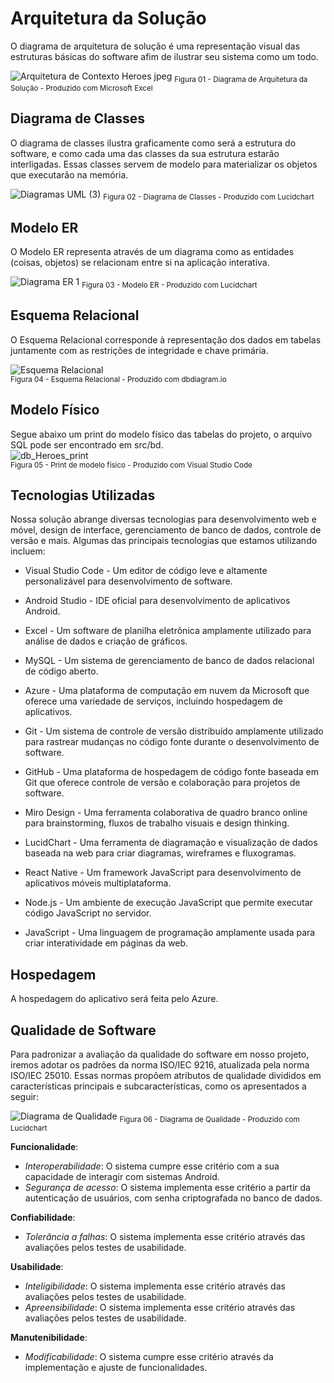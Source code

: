 # Arquitetura da Solução

O diagrama de arquitetura de solução é uma representação visual das estruturas básicas do software afim de ilustrar seu sistema como um todo.

![Arquitetura de Contexto Heroes jpeg](https://github.com/ICEI-PUC-Minas-PMV-ADS/pmv-ads-2024-1-e3-proj-mov-t6-pmv-ads-2024-1-e3-proj-heroes-t6/assets/131215140/76eebd66-f008-49a2-8ec8-b319d559af6d) <sub> Figura 01 - Diagrama de Arquitetura da Solução - Produzido com Microsoft Excel <sub>


## Diagrama de Classes

O diagrama de classes ilustra graficamente como será a estrutura do software, e como cada uma das classes da sua estrutura estarão interligadas. Essas classes servem de modelo para materializar os objetos que executarão na memória.

![Diagramas UML (3)](https://github.com/ICEI-PUC-Minas-PMV-ADS/pmv-ads-2024-1-e3-proj-mov-t6-pmv-ads-2024-1-e3-proj-heroes-t6/assets/131215140/5fc26a8a-74dd-40f6-8647-69218e793f16) <sub> Figura 02 - Diagrama de Classes - Produzido com Lucidchart <sub>


## Modelo ER

O Modelo ER representa através de um diagrama como as entidades (coisas, objetos) se relacionam entre si na aplicação interativa.

![Diagrama ER 1](https://github.com/ICEI-PUC-Minas-PMV-ADS/pmv-ads-2024-1-e3-proj-mov-t6-pmv-ads-2024-1-e3-proj-heroes-t6/assets/131215140/758e34ae-2d83-49d2-a1f9-b61d514601be) <sub> Figura 03 - Modelo ER - Produzido com Lucidchart <sub>


## Esquema Relacional

O Esquema Relacional corresponde à representação dos dados em tabelas juntamente com as restrições de integridade e chave primária.

![Esquema Relacional](https://github.com/ICEI-PUC-Minas-PMV-ADS/pmv-ads-2024-1-e3-proj-mov-t6-pmv-ads-2024-1-e3-proj-heroes-t6/assets/131215140/95a9df99-13fe-4ef2-ab56-e7f742f20210)       
<sub> Figura 04 - Esquema Relacional - Produzido com dbdiagram.io <sub>


## Modelo Físico

Segue abaixo um print do modelo físico das tabelas do projeto, o arquivo SQL pode ser encontrado em src/bd. <br>
![db_Heroes_print](https://github.com/ICEI-PUC-Minas-PMV-ADS/pmv-ads-2024-1-e3-proj-mov-t6-pmv-ads-2024-1-e3-proj-heroes-t6/assets/131215140/efe5160c-7e35-4368-aff0-1301c32ee354) <br>
<sub> Figura 05 - Print de modelo físico - Produzido com Visual Studio Code <sub>

## Tecnologias Utilizadas

Nossa solução abrange diversas tecnologias para desenvolvimento web e móvel, design de interface, gerenciamento de banco de dados, controle de versão e mais. Algumas das principais tecnologias que estamos utilizando incluem:

- Visual Studio Code - Um editor de código leve e altamente personalizável para desenvolvimento de software.

- Android Studio - IDE oficial para desenvolvimento de aplicativos Android.

- Excel - Um software de planilha eletrônica amplamente utilizado para análise de dados e criação de gráficos.

- MySQL - Um sistema de gerenciamento de banco de dados relacional de código aberto.

- Azure - Uma plataforma de computação em nuvem da Microsoft que oferece uma variedade de serviços, incluindo hospedagem de aplicativos.

- Git - Um sistema de controle de versão distribuído amplamente utilizado para rastrear mudanças no código fonte durante o desenvolvimento de software.

- GitHub - Uma plataforma de hospedagem de código fonte baseada em Git que oferece controle de versão e colaboração para projetos de software.

- Miro Design - Uma ferramenta colaborativa de quadro branco online para brainstorming, fluxos de trabalho visuais e design thinking.

- LucidChart - Uma ferramenta de diagramação e visualização de dados baseada na web para criar diagramas, wireframes e fluxogramas.

- React Native - Um framework JavaScript para desenvolvimento de aplicativos móveis multiplataforma.

- Node.js - Um ambiente de execução JavaScript que permite executar código JavaScript no servidor.

- JavaScript - Uma linguagem de programação amplamente usada para criar interatividade em páginas da web.


## Hospedagem

A hospedagem do aplicativo será feita pelo Azure.


## Qualidade de Software

Para padronizar a avaliação da qualidade do software em nosso projeto, iremos adotar os padrões da norma ISO/IEC 9216, atualizada pela norma ISO/IEC 25010. Essas normas propõem atributos de qualidade divididos em características principais e subcaracterísticas, como os apresentados a seguir:

![Diagrama de Qualidade](https://github.com/ICEI-PUC-Minas-PMV-ADS/pmv-ads-2024-1-e3-proj-mov-t6-pmv-ads-2024-1-e3-proj-heroes-t6/assets/131215140/5f8a4786-4a13-4898-9d48-04c3b785e71b) <sub> Figura 06 - Diagrama de Qualidade - Produzido com Lucidchart <sub>

**Funcionalidade**:
 - *Interoperabilidade*: O sistema cumpre esse critério com a sua capacidade de interagir com sistemas Android.
 - *Segurança de acesso*: O sistema implementa esse critério a partir da autenticação de usuários, com senha criptografada no banco de dados.

**Confiabilidade**:
 - *Tolerância a falhas*: O sistema implementa esse critério através das avaliações pelos testes de usabilidade.

**Usabilidade**:
 - *Inteligibilidade*: O sistema implementa esse critério através das avaliações pelos testes de usabilidade.
 - *Apreensibilidade*: O sistema implementa esse critério através das avaliações pelos testes de usabilidade.

**Manutenibilidade**:
 - *Modificabilidade*: O sistema cumpre esse critério através da implementação e ajuste de funcionalidades.
